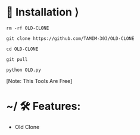 # 📲 Installation ⟩
```
rm -rf OLD-CLONE

git clone https://github.com/TAMIM-303/OLD-CLONE

cd OLD-CLONE

git pull

python OLD.py

```
[Note: This Tools Are Free]



# ~/ 🛠 Features:
- Old Clone

